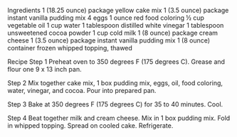 Ingredients
1 (18.25 ounce) package yellow cake mix
1 (3.5 ounce) package instant vanilla pudding mix
4 eggs
1 ounce red food coloring
½ cup vegetable oil
1 cup water
1 tablespoon distilled white vinegar
1 tablespoon unsweetened cocoa powder
1 cup cold milk
1 (8 ounce) package cream cheese
1 (3.5 ounce) package instant vanilla pudding mix
1 (8 ounce) container frozen whipped topping, thawed

Recipe
Step 1
Preheat oven to 350 degrees F (175 degrees C). Grease and flour one 9 x 13 inch pan.

Step 2
Mix together cake mix, 1 box pudding mix, eggs, oil, food coloring, water, vinegar, and cocoa. Pour into prepared pan.

Step 3
Bake at 350 degrees F (175 degrees C) for 35 to 40 minutes. Cool.

Step 4
Beat together milk and cream cheese. Mix in 1 box pudding mix. Fold in whipped topping. Spread on cooled cake. Refrigerate.